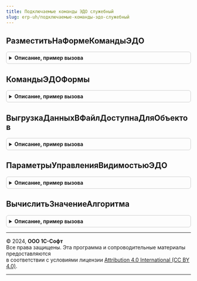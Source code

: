 ```yaml
---
title: Подключаемые команды ЭДО служебный
slug: erp-uh/подключаемые-команды-эдо-служебный
---
```



## РазместитьНаФормеКомандыЭДО
<details style="margin: 1em 0; padding: 0.5em; border: 1px solid #ccc; border-radius: 6px;">

<summary style="font-weight: bold; cursor: pointer;">Описание, пример вызова</summary>

```bsl

// Размещает команды ЭДО на форме.
//
// Параметры:
//   ПараметрыРазмещенияКоманд - см. ПодключаемыеКомандыЭДО.ПараметрыРазместитьНаФормеКомандыЭДО
//
Процедура РазместитьНаФормеКомандыЭДО(ПараметрыРазмещенияКоманд) Экспорт
```

Пример вызова
```bsl
ПодключаемыеКомандыЭДОСлужебный.РазместитьНаФормеКомандыЭДО(ПараметрыРазмещенияКоманд) 
```
</details>

## КомандыЭДОФормы
<details style="margin: 1em 0; padding: 0.5em; border: 1px solid #ccc; border-radius: 6px;">

<summary style="font-weight: bold; cursor: pointer;">Описание, пример вызова</summary>

```bsl

// Возвращает список команд ЭДО для указанной формы.
//
// Параметры:
//  Форма - ФормаКлиентскогоПриложения, Строка - форма или полное имя формы
//  НаправлениеЭД - ПеречислениеСсылка.НаправленияЭДО - направление документа, для которого выполняется команда;
//  ТолькоВМенюЕще - Булево
//
// Возвращаемое значение:
//  ТаблицаЗначений - см. СоздатьКоллекциюКомандЭДО
//
Функция КомандыЭДОФормы(Форма, НаправлениеЭД, ТолькоВМенюЕще) Экспорт
```

Пример вызова
```bsl
Результат = ПодключаемыеКомандыЭДОСлужебный.КомандыЭДОФормы(Форма, НаправлениеЭД, ТолькоВМенюЕще) 
```
</details>

## ВыгрузкаДанныхВФайлДоступнаДляОбъектов
<details style="margin: 1em 0; padding: 0.5em; border: 1px solid #ccc; border-radius: 6px;">

<summary style="font-weight: bold; cursor: pointer;">Описание, пример вызова</summary>

```bsl

// Проверяет, доступна ли команда выгрузки данных в файл для переданных объектов.
//
// Параметры:
//  МассивОбъектов - Массив - объекты, для которых вызвана команда.
//
// Возвращаемое значение:
//  Булево - Истина, если команда выгрузки доступна.
//
Функция ВыгрузкаДанныхВФайлДоступнаДляОбъектов(МассивОбъектов) Экспорт
```

Пример вызова
```bsl
Результат = ПодключаемыеКомандыЭДОСлужебный.ВыгрузкаДанныхВФайлДоступнаДляОбъектов(МассивОбъектов) 
```
</details>

## ПараметрыУправленияВидимостьюЭДО
<details style="margin: 1em 0; padding: 0.5em; border: 1px solid #ccc; border-radius: 6px;">

<summary style="font-weight: bold; cursor: pointer;">Описание, пример вызова</summary>

```bsl

// Параметры управления видимостью команд ЭДО.
//
// Возвращаемое значение:
//  Структура:
// * ЕстьУсловияВидимости - Булево
// * КомандыСУсловиямиВидимости - Массив Из см. УсловиеВидимости
// * УсловияВидимостиВТаблицеФормы - Булево
//
Функция ПараметрыУправленияВидимостьюЭДО() Экспорт
```

Пример вызова
```bsl
Результат = ПодключаемыеКомандыЭДОСлужебный.ПараметрыУправленияВидимостьюЭДО() 
```
</details>

## ВычислитьЗначениеАлгоритма
<details style="margin: 1em 0; padding: 0.5em; border: 1px solid #ccc; border-radius: 6px;">

<summary style="font-weight: bold; cursor: pointer;">Описание, пример вызова</summary>

```bsl

// Вычислить значение алгоритма.
//
// Параметры:
//  Алгоритм - Строка
//  ПараметрАлгоритма - Массив из ЛюбаяСсылка
//
// Возвращаемое значение:
//  Произвольный
//
Функция ВычислитьЗначениеАлгоритма(Знач Алгоритм, Знач ПараметрАлгоритма) Экспорт
```

Пример вызова
```bsl
Результат = ПодключаемыеКомандыЭДОСлужебный.ВычислитьЗначениеАлгоритма(Алгоритм, ПараметрАлгоритма) 
```
</details>

---

© 2024, **ООО 1С-Софт**  
Все права защищены. Эта программа и сопроводительные материалы предоставляются  
в соответствии с условиями лицензии [Attribution 4.0 International (CC BY 4.0)](https://creativecommons.org/licenses/by/4.0/legalcode).

---

